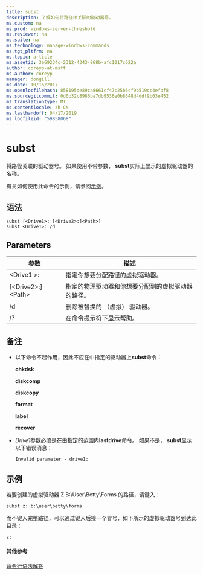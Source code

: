 ```yaml
---
title: subst
description: 了解如何将路径相关联的驱动器号。
ms.custom: na
ms.prod: windows-server-threshold
ms.reviewer: na
ms.suite: na
ms.technology: manage-windows-commands
ms.tgt_pltfrm: na
ms.topic: article
ms.assetid: 3e69234c-2312-4343-868b-afc1017c622a
author: coreyp-at-msft
ms.author: coreyp
manager: dongill
ms.date: 10/16/2017
ms.openlocfilehash: 858195de89ca8661cf47c25b6cf9b519cc4efbf8
ms.sourcegitcommit: 0d0b32c8986ba7db9536e0b8648d4ddf9b03e452
ms.translationtype: MT
ms.contentlocale: zh-CN
ms.lasthandoff: 04/17/2019
ms.locfileid: "59858068"
---
```

# <a name="subst"></a>subst



将路径关联的驱动器号。 如果使用不带参数， **subst**实际上显示的虚拟驱动器的名称。

有关如何使用此命令的示例，请参阅[示例](#BKMK_examples)。

## <a name="syntax"></a>语法

```
subst [<Drive1>: [<Drive2>:]<Path>] 
subst <Drive1>: /d
```

## <a name="parameters"></a>Parameters

|参数|描述|
|---------|-----------|
|\<Drive1 >:|指定你想要分配路径的虚拟驱动器。|
|[\<Drive2>:]\<Path>|指定的物理驱动器和你想要分配到的虚拟驱动器的路径。|
|/d|删除被替换的 （虚拟） 驱动器。|
|/?|在命令提示符下显示帮助。|

## <a name="remarks"></a>备注

-   以下命令不起作用，因此不应在中指定的驱动器上**subst**命令：

    **chkdsk**

    **diskcomp**

    **diskcopy**

    **format**

    **label**

    **recover**
-   *Drive1*参数必须是在由指定的范围内**lastdrive**命令。 如果不是， **subst**显示以下错误消息：

    `Invalid parameter - drive1:`

## <a name="BKMK_examples"></a>示例

若要创建的虚拟驱动器 Z B:\User\Betty\Forms 的路径，请键入：
```
subst z: b:\user\betty\forms 
```
而不键入完整路径，可以通过键入后接一个冒号，如下所示的虚拟驱动器号到达此目录：
```
z: 
```

#### <a name="additional-references"></a>其他参考

[命令行语法解答](command-line-syntax-key.md)